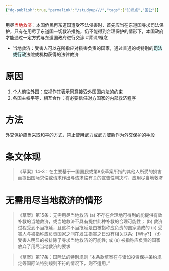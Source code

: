 ```yaml
---
{"dg-publish":true,"permalink":"/studyup///","tags":["知识点","国公"]}
---
```


用尽<font color="#c00000">当地救济</font>：本国侨民再东道国遭受不法侵害时，首先应当在东道国寻求司法保护，只有在用尽了东道国一切救济措施，仍不能得到合理保护的情形下，本国政府才能通过一定方式与东道国政府进行交涉 #背诵/概念 
- 当地救济：受害人可以在所指应对损害负责的国家，通过普通的或特别的<span style="background:rgba(173, 239, 239, 0.55)">司法或行政</span>法院或机构获得的法律教济
# 原因
1. 个人前往外国：应视作其表示同意接受外国国内法的约束
2. 各国主权平等，相互合作：有必要信任对方国家的内部救济程序
# 方法
外交保护应当采取和平的方式，禁止使用武力或武力威胁作为外交保护的手段
# 条文体现
>《草案》14-3：在主要基于一国国民或第8条草案所指的其他人所受的损害而提出国际求偿或请求作出与该求偿有关的宣告性判决时，应用尽当地救济
# 无需用尽当地救济的情形
>《草案》第15条：无需用尽当地救济
(a) 不存在合理地可得到的能提供有效补救的当地救济，或当地救济不具有提供此种补救的合理可能性；
(b) 救济过程受到不当拖延，且这种不当拖延是由被指称应负责的国家造成的
(c) 受害人与被指称应负责国家之间在发生损害之日没有相关联系:【Why?】
(d) 受害人明显的被排除了寻求当地救济的可能性; 或
(e) 被指称应负责的国家放弃了用尽当地救济的要求

>《草案》第17条：国际法的特别规则
“本条款草案在与诸如投资保护条约规定等国际法特别规则不符的情况下，则不适用。”